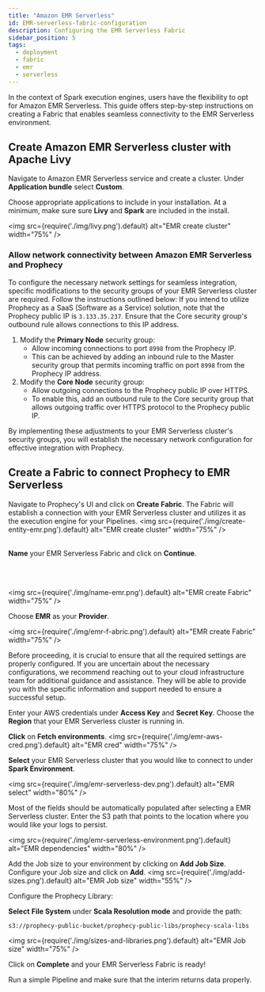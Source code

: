 ```yaml
---
title: "Amazon EMR Serverless"
id: EMR-serverless-fabric-configuration
description: Configuring the EMR Serverless Fabric
sidebar_position: 5
tags:
  - deployment
  - fabric
  - emr
  - serverless
---
```


In the context of Spark execution engines, users have the flexibility to opt for Amazon EMR Serverless. This guide offers step-by-step instructions on creating a Fabric that enables seamless connectivity to the EMR Serverless environment.

## Create Amazon EMR Serverless cluster with Apache Livy

Navigate to Amazon EMR Serverless service and create a cluster. Under **Application bundle** select **Custom**.

Choose appropriate applications to include in your installation. At a minimum, make sure sure **Livy** and **Spark** are included in the install.

<img src={require('./img/livy.png').default} alt="EMR create cluster" width="75%" />

### Allow network connectivity between Amazon EMR Serverless and Prophecy

To configure the necessary network settings for seamless integration, specific modifications to the security groups of your EMR Serverless cluster are required. Follow the instructions outlined below:
If you intend to utilize Prophecy as a SaaS (Software as a Service) solution, note that the Prophecy public IP is `3.133.35.237`. Ensure that the Core security group's outbound rule allows connections to this IP address.

1. Modify the **Primary Node** security group:
   - Allow incoming connections to port `8998` from the Prophecy IP.
   - This can be achieved by adding an inbound rule to the Master security group that permits incoming traffic on port `8998` from the Prophecy IP address.
2. Modify the **Core Node** security group:
   - Allow outgoing connections to the Prophecy public IP over HTTPS.
   - To enable this, add an outbound rule to the Core security group that allows outgoing traffic over HTTPS protocol to the Prophecy public IP.

By implementing these adjustments to your EMR Serverless cluster's security groups, you will establish the necessary network configuration for effective integration with Prophecy.

## Create a Fabric to connect Prophecy to EMR Serverless

Navigate to Prophecy's UI and click on **Create Fabric**. The Fabric will establish a connection with your EMR Serverless cluster and utilizes it as the execution engine for your Pipelines.
<img src={require('./img/create-entity-emr.png').default} alt="EMR create cluster" width="75%" />
<br/>
<br/>

**Name** your EMR Serverless Fabric and click on **Continue**.

<br/>
<br/>

<img src={require('./img/name-emr.png').default} alt="EMR create Fabric" width="75%" />

Choose **EMR** as your **Provider**.

<img src={require('./img/emr-f-abric.png').default} alt="EMR create Fabric" width="75%" />

Before proceeding, it is crucial to ensure that all the required settings are properly configured. If you are uncertain about the necessary configurations, we recommend reaching out to your cloud infrastructure team for additional guidance and assistance. They will be able to provide you with the specific information and support needed to ensure a successful setup.

Enter your AWS credentials under **Access Key** and **Secret Key**. Choose the **Region** that your EMR Serverless cluster is running in.

**Click** on **Fetch environments**.
<img src={require('./img/emr-aws-cred.png').default} alt="EMR cred" width="75%" />

**Select** your EMR Serverless cluster that you would like to connect to under **Spark Environment**.

<img src={require('./img/emr-serverless-dev.png').default} alt="EMR select" width="80%" />

Most of the fields should be automatically populated after selecting a EMR Serverless cluster. Enter the S3 path that points to the location where you would like your logs to persist.

<img src={require('./img/emr-serverless-environment.png').default} alt="EMR dependencies" width="80%" />

Add the Job size to your environment by clicking on **Add Job Size**. Configure your Job size and click on **Add**.
<img src={require('./img/add-sizes.png').default} alt="EMR Job size" width="55%" />

Configure the Prophecy Library:

**Select** **File System** under **Scala Resolution mode** and provide the path:

`s3://prophecy-public-bucket/prophecy-public-libs/prophecy-scala-libs`

<img src={require('./img/sizes-and-libraries.png').default} alt="EMR Job size" width="75%" />

Click on **Complete** and your EMR Serverless Fabric is ready!

Run a simple Pipeline and make sure that the interim returns data properly.

